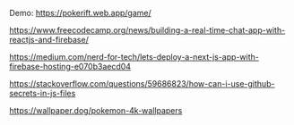Demo: https://pokerift.web.app/game/

https://www.freecodecamp.org/news/building-a-real-time-chat-app-with-reactjs-and-firebase/

https://medium.com/nerd-for-tech/lets-deploy-a-next-js-app-with-firebase-hosting-e070b3aecd04

https://stackoverflow.com/questions/59686823/how-can-i-use-github-secrets-in-js-files

https://wallpaper.dog/pokemon-4k-wallpapers

